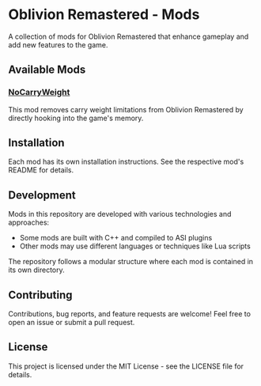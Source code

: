 # Oblivion Remastered - Mods

A collection of mods for Oblivion Remastered that enhance gameplay and add new features to the game.

## Available Mods

### [NoCarryWeight](NoCarryWeight/)
This mod removes carry weight limitations from Oblivion Remastered by directly hooking into the game's memory.

## Installation

Each mod has its own installation instructions. See the respective mod's README for details.

## Development

Mods in this repository are developed with various technologies and approaches:

- Some mods are built with C++ and compiled to ASI plugins
- Other mods may use different languages or techniques like Lua scripts

The repository follows a modular structure where each mod is contained in its own directory.

## Contributing

Contributions, bug reports, and feature requests are welcome! Feel free to open an issue or submit a pull request.

## License

This project is licensed under the MIT License - see the LICENSE file for details.
